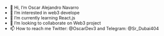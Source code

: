 - 👋 Hi, I’m Oscar Alejandro Navarro
- 👀 I’m interested in web3 develope
- 🌱 I’m currently learning React.js
- 💞️ I’m looking to collaborate on Web3 project 
- 📫 How to reach me Twitter: @OscarDev3 and Telegram: @Sr_Dubai404 
